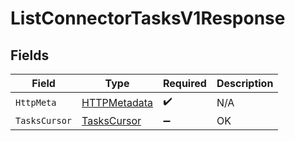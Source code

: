 # ListConnectorTasksV1Response


## Fields

| Field                                                   | Type                                                    | Required                                                | Description                                             |
| ------------------------------------------------------- | ------------------------------------------------------- | ------------------------------------------------------- | ------------------------------------------------------- |
| `HttpMeta`                                              | [HTTPMetadata](../../Models/Components/HTTPMetadata.md) | :heavy_check_mark:                                      | N/A                                                     |
| `TasksCursor`                                           | [TasksCursor](../../Models/Components/TasksCursor.md)   | :heavy_minus_sign:                                      | OK                                                      |